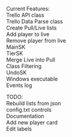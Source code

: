 Current Features:  
  Trello API class  
  Trello Data Parse class  
  Create Pull/Live lists  
  Add player to live  
  Remove player from live  
  MainSK  
  TierSK  
  Merge Live into Pull  
  Class Filtering  
  UndoSK  
  Windows executable  
  Events log  

TODO:    
  Rebuild lists from json  
  config.txt controls  
  Documentation  
  Add new player card  
  Edit labels  
